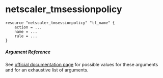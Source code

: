 # netscaler_tmsessionpolicy

```
resource "netscaler_tmsessionpolicy" "tf_name" {
    action = ...
    name = ...
    rule = ...
}
```

##### Argument Reference

See [official documentation page](https://developer-docs.citrix.com/projects/netscaler-nitro-api/en/11.0/configuration/traffic-management/tmsessionpolicy/tmsessionpolicy/) for possible values for these arguments and for an exhaustive list of arguments.

